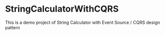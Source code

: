 # StringCalculatorWithCQRS
This is a demo project of String Calculator with Event Source / CQRS design pattern
